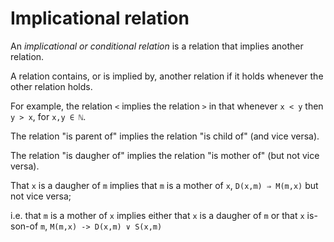# Implicational relation

An *implicational or conditional relation* is a relation that implies another relation.

A relation contains, or is implied by, another relation if it holds whenever the other relation holds.

For example, the relation `<` implies the relation `>` in that whenever `x < y` then `y > x`, for `x,y ∈ ℕ`.

The relation "is parent of" implies the relation "is child of" (and vice versa).

The relation "is daugher of" implies the relation "is mother of" (but not vice versa).

That `x` is a daugher of `m` implies that `m` is a mother of `x`, `D(x,m) ⇒ M(m,x)` but not vice versa;

i.e. that `m` is a mother of `x` 
implies either that `x` is a daugher of `m` 
or that `x` is-son-of `m`, `M(m,x) -> D(x,m) ∨ S(x,m)`
